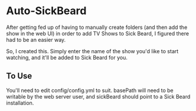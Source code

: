 # Auto-SickBeard

After getting fed up of having to manually create folders (and then add the show in the web UI) in order to add TV Shows to Sick Beard, I figured there had to be an easier way.

So, I created this. Simply enter the name of the show you'd like to start watching, and it'll be added to Sick Beard for you.


## To Use

You'll need to edit config/config.yml to suit. basePath will need to be writable by the web server user, and sickBeard should point to a Sick Beard installation.